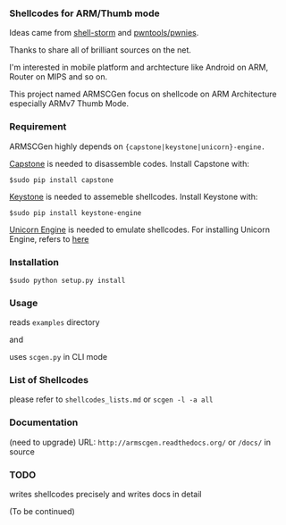 ### Shellcodes for ARM/Thumb mode

Ideas came from [shell-storm](http://www.shell-storm.org) and [pwntools/pwnies](https://github.com/Gallopsled/pwntools).

Thanks to share all of brilliant sources on the net.

I'm interested in mobile platform and archtecture like Android on ARM, Router on MIPS and so on.

This project named ARMSCGen focus on shellcode on ARM Architecture especially ARMv7 Thumb Mode.

### Requirement

ARMSCGen highly depends on ``{capstone|keystone|unicorn}-engine.``

[Capstone](http://www.capstone-engine.org) is needed to disassemble codes.
Install Capstone with:

``$sudo pip install capstone``

[Keystone](http://www.keystone-engine.org) is needed to assemeble shellcodes.
Install Keystone with:

``$sudo pip install keystone-engine``
    
[Unicorn Engine](http://www.unicorn-engine.org/) is needed to emulate shellcodes.
For installing Unicorn Engine, refers to [here](http://www.unicorn-engine.org/docs/)

### Installation

``$sudo python setup.py install``

### Usage

reads ``examples`` directory

and

uses ``scgen.py`` in CLI mode

### List of Shellcodes 

please refer to ``shellcodes_lists.md`` or ``scgen -l -a all``

### Documentation

(need to upgrade) URL: ``http://armscgen.readthedocs.org/`` or ``/docs/`` in source

### TODO

writes shellcodes precisely and writes docs in detail

(To be continued)
